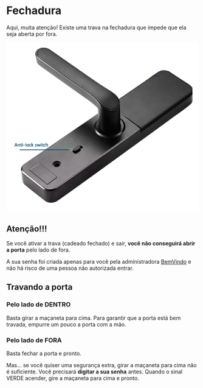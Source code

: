 # Fechadura

Aqui, muita atenção! Existe uma trava na fechadura que impede que ela seja aberta por fora.

![Fechadura](../../../img/fechadura-lock.png)

## Atenção!!!

Se você ativar a trava (cadeado fechado) e sair, **você não conseguirá abrir a porta** pelo lado de fora.

A sua senha foi criada apenas para você pela administradora [BemVindo](https://www.sejabemvindo.com) e não há risco de uma pessoa não autorizada entrar.

## Travando a porta

### Pelo lado de DENTRO

Basta girar a maçaneta para cima. Para garantir que a porta está bem travada, empurre um pouco a porta com a mão.

### Pelo lado de FORA

Basta fechar a porta e pronto.

Mas... se você quiser uma segurança extra, girar a maçaneta para cima não é suficiente. Você precisará **digitar a sua senha** antes. Quando o sinal VERDE acender, gire a maçaneta para cima e pronto.